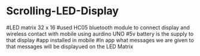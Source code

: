 # Scrolling-LED-Display
#LED matrix 32 x 16
#used HC05 bluetooth module to connect display and wireless contact with mobile using aurdino UNO
#5v battery is the supply to that display
#app installed in mobile 
#In app what messages we are given to that messages will be displayued on the LED Matrix

